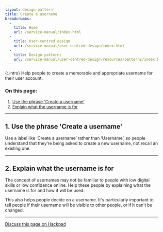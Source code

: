 ```yaml
---
layout: design-pattern
title: Create a username
breadcrumbs:
  -
    title: Home
    url: /service-manual/index.html
  -
    title: User-centred design
    url: /service-manual/user-centred-design/index.html
  -
    title: Design patterns
    url: /service-manual/user-centred-design/resources/patterns/index.html
---
```


{:.intro}
Help people to create a memorable and appropriate username for their user account.



### On this page:

1. [Use the phrase 'Create a username'](#section-1)
2. [Explain what the username is for](#section-2)

---

<h2 class="heading-36" id="section-1">1. Use the phrase 'Create a username'</h2>

Use a label like ‘Create a username’ rather than ‘Username’, so people understand that they're being asked to create a new username, not recall an existing one.

---

<h2 class="heading-36" id="section-2">2. Explain what the username is for</h2>

The concept of usernames may not be familiar to people with low digital skills or low confidence online.
Help these people by explaining what the username is for and how it will be used.

This also helps people decide on a username. It's particularly important to tell people if their username will be visible to other people, or if it can't be changed.

---

[Discuss this page on Hackpad](https://designpatterns.hackpad.com/Create-a-username-osqJ5dQdvpR)


